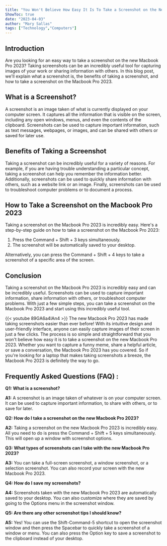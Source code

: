 ```yaml
---
title: "You Won't Believe How Easy It Is To Take a Screenshot on the New Macbook Pro 2023!"
ShowToc: true 
date: "2023-04-03"
author: "Mary Sallas" 
tags: ["Technology","Computers"]
---
```

## Introduction
Are you looking for an easy way to take a screenshot on the new Macbook Pro 2023? Taking screenshots can be an incredibly useful tool for capturing images of your work or sharing information with others. In this blog post, we'll explain what a screenshot is, the benefits of taking a screenshot, and how to take a screenshot on the Macbook Pro 2023. 

## What is a Screenshot?
A screenshot is an image taken of what is currently displayed on your computer screen. It captures all the information that is visible on the screen, including any open windows, menus, and even the contents of the clipboard. Screenshots can be used to capture important information, such as text messages, webpages, or images, and can be shared with others or saved for later use. 

## Benefits of Taking a Screenshot
Taking a screenshot can be incredibly useful for a variety of reasons. For example, if you are having trouble understanding a particular concept, taking a screenshot can help you remember the information better. Additionally, screenshots can be used to quickly share information with others, such as a website link or an image. Finally, screenshots can be used to troubleshoot computer problems or to document a process. 

## How to Take a Screenshot on the Macbook Pro 2023
Taking a screenshot on the Macbook Pro 2023 is incredibly easy. Here's a step-by-step guide on how to take a screenshot on the Macbook Pro 2023:

1. Press the Command + Shift + 3 keys simultaneously.
2. The screenshot will be automatically saved to your desktop.

Alternatively, you can press the Command + Shift + 4 keys to take a screenshot of a specific area of the screen.

## Conclusion
Taking a screenshot on the Macbook Pro 2023 is incredibly easy and can be incredibly useful. Screenshots can be used to capture important information, share information with others, or troubleshoot computer problems. With just a few simple steps, you can take a screenshot on the Macbook Pro 2023 and start using this incredibly useful tool.

{{< youtube 89GA6a4lAn4 >}} 
The new Macbook Pro 2023 has made taking screenshots easier than ever before! With its intuitive design and user-friendly interface, anyone can easily capture images of their screen in just a few clicks. The process is so simple and straightforward that you won't believe how easy it is to take a screenshot on the new Macbook Pro 2023. Whether you want to capture a funny meme, share a helpful article, or save a conversation, the Macbook Pro 2023 has you covered. So if you're looking for a laptop that makes taking screenshots a breeze, the Macbook Pro 2023 is definitely the way to go.

## Frequently Asked Questions (FAQ) :
**Q1: What is a screenshot?**

**A1:** A screenshot is an image taken of whatever is on your computer screen. It can be used to capture important information, to share with others, or to save for later.

**Q2: How do I take a screenshot on the new Macbook Pro 2023?**

**A2:** Taking a screenshot on the new Macbook Pro 2023 is incredibly easy. All you need to do is press the Command + Shift + 5 keys simultaneously. This will open up a window with screenshot options.

**Q3: What types of screenshots can I take with the new Macbook Pro 2023?**

**A3:** You can take a full-screen screenshot, a window screenshot, or a selection screenshot. You can also record your screen with the new Macbook Pro 2023.

**Q4: How do I save my screenshots?**

**A4:** Screenshots taken with the new Macbook Pro 2023 are automatically saved to your desktop. You can also customize where they are saved by going to the Options menu in the screenshot window.

**Q5: Are there any other screenshot tips I should know?**

**A5:** Yes! You can use the Shift-Command-5 shortcut to open the screenshot window and then press the Spacebar to quickly take a screenshot of a window or menu. You can also press the Option key to save a screenshot to the clipboard instead of your desktop.




